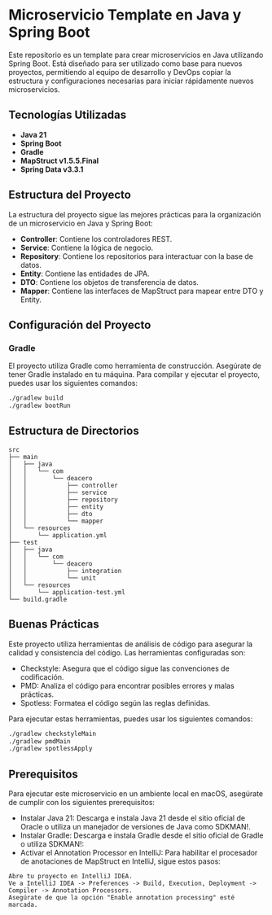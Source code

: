 # Microservicio Template en Java y Spring Boot

Este repositorio es un template para crear microservicios en Java utilizando Spring Boot. Está diseñado para ser utilizado como base para nuevos proyectos, permitiendo al equipo de desarrollo y DevOps copiar la estructura y configuraciones necesarias para iniciar rápidamente nuevos microservicios.

## Tecnologías Utilizadas

- **Java 21**
- **Spring Boot**
- **Gradle**
- **MapStruct v1.5.5.Final**
- **Spring Data v3.3.1**

## Estructura del Proyecto

La estructura del proyecto sigue las mejores prácticas para la organización de un microservicio en Java y Spring Boot:

- **Controller**: Contiene los controladores REST.
- **Service**: Contiene la lógica de negocio.
- **Repository**: Contiene los repositorios para interactuar con la base de datos.
- **Entity**: Contiene las entidades de JPA.
- **DTO**: Contiene los objetos de transferencia de datos.
- **Mapper**: Contiene las interfaces de MapStruct para mapear entre DTO y Entity.

## Configuración del Proyecto

### Gradle

El proyecto utiliza Gradle como herramienta de construcción. Asegúrate de tener Gradle instalado en tu máquina. Para compilar y ejecutar el proyecto, puedes usar los siguientes comandos:

```sh
./gradlew build
./gradlew bootRun
```

## Estructura de Directorios
```
src
├── main
│   ├── java
│   │   └── com
│   │       └── deacero
│   │           ├── controller
│   │           ├── service
│   │           ├── repository
│   │           ├── entity
│   │           ├── dto
│   │           └── mapper
│   └── resources
│       └── application.yml
├── test
│   ├── java
│   │   └── com
│   │       └── deacero
│   │           ├── integration
│   │           └── unit
│   └── resources
│       └── application-test.yml
└── build.gradle
```

## Buenas Prácticas
Este proyecto utiliza herramientas de análisis de código para asegurar la calidad y consistencia del código. Las herramientas configuradas son:

- Checkstyle: Asegura que el código sigue las convenciones de codificación.
- PMD: Analiza el código para encontrar posibles errores y malas prácticas.
- Spotless: Formatea el código según las reglas definidas.

Para ejecutar estas herramientas, puedes usar los siguientes comandos:

```sh
./gradlew checkstyleMain
./gradlew pmdMain
./gradlew spotlessApply
```

## Prerequisitos

Para ejecutar este microservicio en un ambiente local en macOS, asegúrate de cumplir con los siguientes prerequisitos:

- Instalar Java 21: Descarga e instala Java 21 desde el sitio oficial de Oracle o utiliza un manejador de versiones de Java como SDKMAN!.
- Instalar Gradle: Descarga e instala Gradle desde el sitio oficial de Gradle o utiliza SDKMAN!:
- Activar el Annotation Processor en IntelliJ: Para habilitar el procesador de anotaciones de MapStruct en IntelliJ, sigue estos pasos:
```
Abre tu proyecto en IntelliJ IDEA.
Ve a IntelliJ IDEA -> Preferences -> Build, Execution, Deployment -> Compiler -> Annotation Processors.
Asegúrate de que la opción "Enable annotation processing" esté marcada.
```





